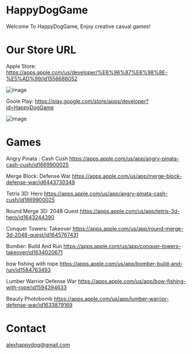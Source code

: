 # HappyDogGame

Welcome To HappyDogGame, Enjoy creative casual games!

# Our Store URL

Apple Store:
https://apps.apple.com/us/developer/%E6%96%87%E6%98%8E-%E5%AD%99/id1556686052

![image](https://user-images.githubusercontent.com/23443532/220822823-1b70b573-e305-463e-9e7a-7f80174305ef.png)


Goole Play:
https://play.google.com/store/apps/developer?id=HappyDogGame

![image](https://user-images.githubusercontent.com/23443532/220822859-987a2667-3896-4753-82ca-344ea3d93d47.png)


# Games
Angry Pinata : Cash Cush
https://apps.apple.com/us/app/angry-pinata-cash-cush/id1669900025

Merge Block: Defense War
https://apps.apple.com/us/app/merge-block-defense-war/id6443730349

Tetris 3D: Hero
https://apps.apple.com/us/app/angry-pinata-cash-cush/id1669900025

Round Merge 3D: 2048 Quest
https://apps.apple.com/us/app/tetris-3d-hero/id1643244390

Conquer Towers: Takeover
https://apps.apple.com/us/app/round-merge-3d-2048-quest/id1645767431

Bomber: Build And Run
https://apps.apple.com/us/app/conquer-towers-takeover/id1634020671

bow fishing with rope
https://apps.apple.com/us/app/bomber-build-and-run/id1584763493

Lumber Warrior Defense War
https://apps.apple.com/us/app/bow-fishing-with-rope/id1594394633

Beauty Photobomb
https://apps.apple.com/us/app/lumber-warrior-defense-war/id1633879169

# Contact
alexhappydog@gmail.com
